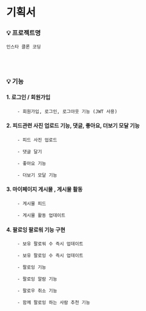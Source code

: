 # 기획서


### 💡 프로젝트명


    인스타 클론 코딩 



<br><br>
### 💡 기능



####    1. 로그인 / 회원가입
        - 회원가입, 로그인, 로그아웃 기능 (JWT 사용)

####    2. 피드관련 사진 업로드 기능, 댓글, 좋아요, 더보기 모달 기능
        - 피드 사진 업로드
        
        - 댓글 달기
        
        - 좋아요 기능
        
        - 더보기 모달 기능

####    3. 마이페이지 게시물 , 게시물 활동
        - 게시물 피드
        
        - 게시물 활동 업데이트

####    4. 팔로잉 팔로워 기능 구현
        - 보유 팔로워 수 즉시 업데이트
        
        - 보유 팔로잉 수 즉시 업데이트
        
        - 팔로잉 기능
        
        - 팔로잉 알람 기능
        
        - 팔로우 취소 기능
        
        - 함께 팔로잉 하는 사람 추천 기능
